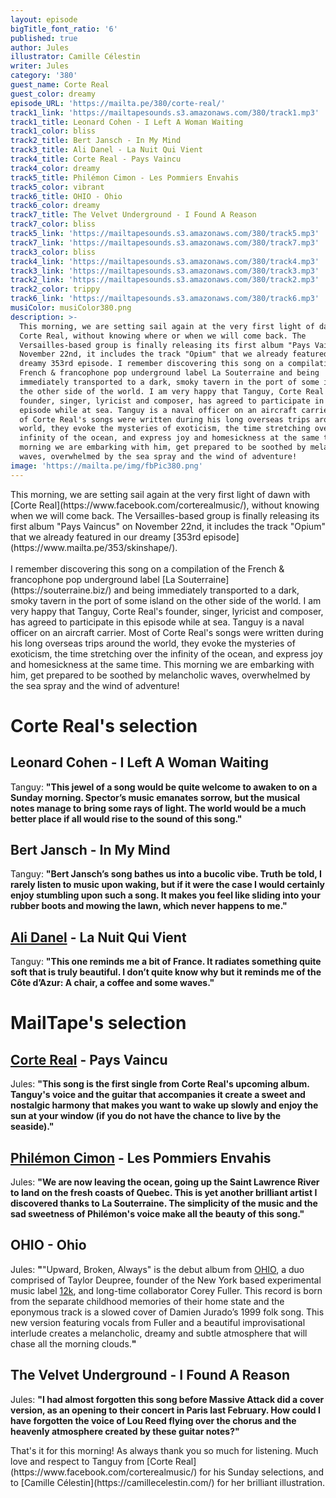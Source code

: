 ```yaml
---
layout: episode
bigTitle_font_ratio: '6'
published: true
author: Jules
illustrator: Camille Célestin
writer: Jules
category: '380'
guest_name: Corte Real
guest_color: dreamy
episode_URL: 'https://mailta.pe/380/corte-real/'
track1_link: 'https://mailtapesounds.s3.amazonaws.com/380/track1.mp3'
track1_title: Leonard Cohen - I Left A Woman Waiting
track1_color: bliss
track2_title: Bert Jansch - In My Mind
track3_title: Ali Danel - La Nuit Qui Vient
track4_title: Corte Real - Pays Vaincu
track4_color: dreamy
track5_title: Philémon Cimon - Les Pommiers Envahis
track5_color: vibrant
track6_title: OHIO - Ohio
track6_color: dreamy
track7_title: The Velvet Underground - I Found A Reason
track7_color: bliss
track5_link: 'https://mailtapesounds.s3.amazonaws.com/380/track5.mp3'
track7_link: 'https://mailtapesounds.s3.amazonaws.com/380/track7.mp3'
track3_color: bliss
track4_link: 'https://mailtapesounds.s3.amazonaws.com/380/track4.mp3'
track3_link: 'https://mailtapesounds.s3.amazonaws.com/380/track3.mp3'
track2_link: 'https://mailtapesounds.s3.amazonaws.com/380/track2.mp3'
track2_color: trippy
track6_link: 'https://mailtapesounds.s3.amazonaws.com/380/track6.mp3'
musiColor: musiColor380.png
description: >-
  This morning, we are setting sail again at the very first light of dawn with
  Corte Real, without knowing where or when we will come back. The
  Versailles-based group is finally releasing its first album "Pays Vaincus" on
  November 22nd, it includes the track "Opium" that we already featured in our
  dreamy 353rd episode. I remember discovering this song on a compilation of the
  French & francophone pop underground label La Souterraine and being
  immediately transported to a dark, smoky tavern in the port of some island on
  the other side of the world. I am very happy that Tanguy, Corte Real's
  founder, singer, lyricist and composer, has agreed to participate in this
  episode while at sea. Tanguy is a naval officer on an aircraft carrier. Most
  of Corte Real's songs were written during his long overseas trips around the
  world, they evoke the mysteries of exoticism, the time stretching over the
  infinity of the ocean, and express joy and homesickness at the same time. This
  morning we are embarking with him, get prepared to be soothed by melancholic
  waves, overwhelmed by the sea spray and the wind of adventure!
image: 'https://mailta.pe/img/fbPic380.png'
---
```

<p id="introduction"> This morning, we are setting sail again at the very first light of dawn with [Corte Real](https://www.facebook.com/corterealmusic/), without knowing when we will come back. The Versailles-based group is finally releasing its first album "Pays Vaincus" on November 22nd, it includes the track "Opium" that we already featured in our dreamy [353rd episode](https://www.mailta.pe/353/skinshape/).
<br><br>
I remember discovering this song on a compilation of the French & francophone pop underground label [La Souterraine](https://souterraine.biz/) and being immediately transported to a dark, smoky tavern in the port of some island on the other side of the world. I am very happy that Tanguy, Corte Real's founder, singer, lyricist and composer, has agreed to participate in this episode while at sea. Tanguy is a naval officer on an aircraft carrier. Most of Corte Real's songs were written during his long overseas trips around the world, they evoke the mysteries of exoticism, the time stretching over the infinity of the ocean, and express joy and homesickness at the same time. This morning we are embarking with him, get prepared to be soothed by melancholic waves, overwhelmed by the sea spray and the wind of adventure!
</p>


# Corte Real's selection


## Leonard Cohen - I Left A Woman Waiting
Tanguy: **"**This jewel of a song would be quite welcome to awaken to on a Sunday morning. Spector’s music emanates sorrow, but the musical notes manage to bring some rays of light. The world would be a much better place if all would rise to the sound of this song.**"**

## Bert Jansch - In My Mind
Tanguy: **"**Bert Jansch’s song bathes us into a bucolic vibe. Truth be told, I rarely listen to music upon waking, but  if it were the case I would certainly enjoy stumbling upon such a song. It makes you feel like sliding into your rubber boots and mowing the lawn, which never happens to me.**"**

## [Ali Danel](https://www.alidanel.fr/) - La Nuit Qui Vient
Tanguy: **"**This one reminds me a bit of France. It radiates something quite soft that is truly beautiful. I don’t quite know why but it reminds me of the Côte d’Azur: A chair, a coffee and some waves.**"**


# MailTape's selection

## [Corte Real](https://www.facebook.com/corterealmusic/) - Pays Vaincu
Jules: **"**This song is the first single from Corte Real's upcoming album. Tanguy's voice and the guitar that accompanies it create a sweet and nostalgic harmony that makes you want to wake up slowly and enjoy the sun at your window (if you do not have the chance to live by the seaside).**"**

## [Philémon Cimon](https://philemoncimon.bandcamp.com/) - Les Pommiers Envahis
Jules: **"**We are now leaving the ocean, going up the Saint Lawrence River to land on the fresh coasts of Quebec. This is yet another brilliant artist I discovered thanks to La Souterraine. The simplicity of the music and the sad sweetness of Philémon's voice make all the beauty of this song.**"**

## OHIO - Ohio
Jules: **"**"Upward, Broken, Always" is the debut album from [OHIO](https://12kmusic.bandcamp.com/album/upward-broken-always), a duo comprised of Taylor Deupree, founder of the New York based experimental music label [12k](https://12kmusic.bandcamp.com/), and long-time collaborator Corey Fuller. This record is born from the separate childhood memories of their home state and the eponymous track is a slowed cover of Damien Jurado’s 1999 folk song. This new version featuring vocals from Fuller and a beautiful improvisational interlude creates a melancholic, dreamy and subtle atmosphere that will chase all the morning clouds.**"**

## The Velvet Underground - I Found A Reason
Jules: **"**I had almost forgotten this song before Massive Attack did a cover version, as an opening to their concert in Paris last February. How could I have forgotten the voice of Lou Reed flying over the chorus and the heavenly atmosphere created by these guitar notes?**"**


<p id="outroduction">That's it for this morning! As always thank you so much for listening. Much love and respect to Tanguy from [Corte Real](https://www.facebook.com/corterealmusic/) for his Sunday selections, and to [Camille Célestin](https://camillecelestin.com/) for her brilliant illustration.</p>
